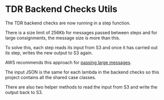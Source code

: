 #  TDR Backend Checks Utils

The TDR backend checks are now running in a step function. 

There is a size limit of 256Kb for messages passed between steps and for large consignments, the message size is more than this.

To solve this, each step reads its input from S3 and once it has carried out its step, writes the new output to S3 again.

AWS recommends this approach for [passing large messages](https://docs.aws.amazon.com/step-functions/latest/dg/avoid-exec-failures.html).

The input JSON is the same for each lambda in the backend checks so this project contains all the shared case classes.

There are also two helper methods to read the input from S3 and write the output back to S3.
